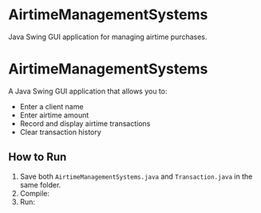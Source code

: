 # AirtimeManagementSystems
Java Swing GUI application for managing airtime purchases.
# AirtimeManagementSystems

A Java Swing GUI application that allows you to:
- Enter a client name
- Enter airtime amount
- Record and display airtime transactions
- Clear transaction history

## How to Run
1. Save both `AirtimeManagementSystems.java` and `Transaction.java` in the same folder.
2. Compile:
3. Run:
